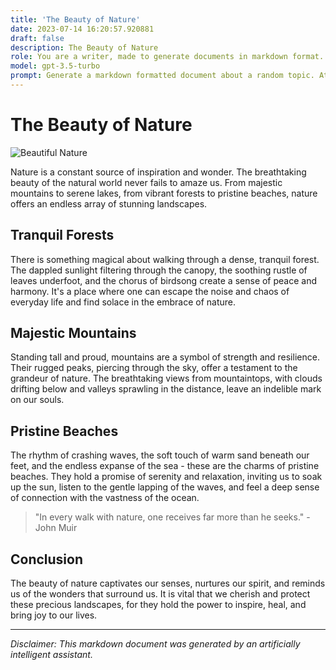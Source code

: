 ```yaml
---
title: 'The Beauty of Nature'
date: 2023-07-14 16:20:57.920881
draft: false
description: The Beauty of Nature
role: You are a writer, made to generate documents in markdown format. It is very important that all of the documents you generate are in valid markdown format.
model: gpt-3.5-turbo
prompt: Generate a markdown formatted document about a random topic. At the bottom, include a disclaimer explaining that the document was generated by you. The first line of the document should be the title. Make sure that the entire document is in proper markdown format, using a mix of various tags to make the document visually appealing.
---
```


# The Beauty of Nature

![Beautiful Nature](https://www.example.com/beautiful-nature.jpg)

Nature is a constant source of inspiration and wonder. The breathtaking beauty of the natural world never fails to amaze us. From majestic mountains to serene lakes, from vibrant forests to pristine beaches, nature offers an endless array of stunning landscapes.

## Tranquil Forests

There is something magical about walking through a dense, tranquil forest. The dappled sunlight filtering through the canopy, the soothing rustle of leaves underfoot, and the chorus of birdsong create a sense of peace and harmony. It's a place where one can escape the noise and chaos of everyday life and find solace in the embrace of nature.

## Majestic Mountains

Standing tall and proud, mountains are a symbol of strength and resilience. Their rugged peaks, piercing through the sky, offer a testament to the grandeur of nature. The breathtaking views from mountaintops, with clouds drifting below and valleys sprawling in the distance, leave an indelible mark on our souls.

## Pristine Beaches

The rhythm of crashing waves, the soft touch of warm sand beneath our feet, and the endless expanse of the sea - these are the charms of pristine beaches. They hold a promise of serenity and relaxation, inviting us to soak up the sun, listen to the gentle lapping of the waves, and feel a deep sense of connection with the vastness of the ocean.

> "In every walk with nature, one receives far more than he seeks." - John Muir

## Conclusion

The beauty of nature captivates our senses, nurtures our spirit, and reminds us of the wonders that surround us. It is vital that we cherish and protect these precious landscapes, for they hold the power to inspire, heal, and bring joy to our lives.

---

*Disclaimer: This markdown document was generated by an artificially intelligent assistant.*